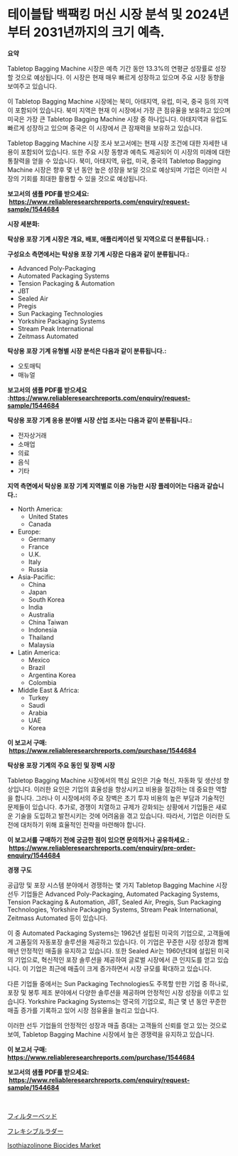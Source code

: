 <p><h1>테이블탑 백팩킹 머신 시장 분석 및 2024년부터 2031년까지의 크기 예측.</h1></p><p><strong>요약</strong></p>
<p><p>Tabletop Bagging Machine 시장은 예측 기간 동안 13.3%의 연평균 성장률로 성장할 것으로 예상됩니다. 이 시장은 현재 매우 빠르게 성장하고 있으며 주요 시장 동향을 보여주고 있습니다.</p><p>이 Tabletop Bagging Machine 시장에는 북미, 아태지역, 유럽, 미국, 중국 등의 지역이 포함되어 있습니다. 북미 지역은 현재 이 시장에서 가장 큰 점유율을 보유하고 있으며 미국은 가장 큰 Tabletop Bagging Machine 시장 중 하나입니다. 아태지역과 유럽도 빠르게 성장하고 있으며 중국은 이 시장에서 큰 잠재력을 보유하고 있습니다.</p><p>Tabletop Bagging Machine 시장 조사 보고서에는 현재 시장 조건에 대한 자세한 내용이 포함되어 있습니다. 또한 주요 시장 동향과 예측도 제공되어 이 시장의 미래에 대한 통찰력을 얻을 수 있습니다. 북미, 아태지역, 유럽, 미국, 중국의 Tabletop Bagging Machine 시장은 향후 몇 년 동안 높은 성장을 보일 것으로 예상되며 기업은 이러한 시장의 기회를 최대한 활용할 수 있을 것으로 예상됩니다.</p></p>
<p><strong>보고서의 샘플 PDF를 받으세요: &nbsp;<a href="https://www.reliableresearchreports.com/enquiry/request-sample/1544684">https://www.reliableresearchreports.com/enquiry/request-sample/1544684</a></strong></p>
<p><strong>시장 세분화:</strong></p>
<p><strong> 탁상용 포장 기계 시장은 개요, 배포, 애플리케이션 및 지역으로 더 분류됩니다. :</strong></p>
<p><strong>구성요소 측면에서는 탁상용 포장 기계 시장은 다음과 같이 분류됩니다.:</strong></p>
<p><ul><li>Advanced Poly-Packaging</li><li>Automated Packaging Systems</li><li>Tension Packaging & Automation</li><li>JBT</li><li>Sealed Air</li><li>Pregis</li><li>Sun Packaging Technologies</li><li>Yorkshire Packaging Systems</li><li>Stream Peak International</li><li>Zeitmass Automated</li></ul></p>
<p><strong> 탁상용 포장 기계 유형별 시장 분석은 다음과 같이 분류됩니다.:</strong></p>
<p><ul><li>오토매틱</li><li>매뉴얼</li></ul></p>
<p><strong>보고서의 샘플 PDF를 받으세요 :<a href="https://www.reliableresearchreports.com/enquiry/request-sample/1544684">https://www.reliableresearchreports.com/enquiry/request-sample/1544684</a></strong></p>
<p><strong> 탁상용 포장 기계 응용 분야별 시장 산업 조사는 다음과 같이 분류됩니다.:</strong></p>
<p><ul><li>전자상거래</li><li>소매업</li><li>의료</li><li>음식</li><li>기타</li></ul></p>
<p><strong>지역 측면에서 탁상용 포장 기계 지역별로 이용 가능한 시장 플레이어는 다음과 같습니다.:</strong></p>
<p><ul>
    <li>
        North America:
        <ul>
            <li>United States</li>
            <li>Canada</li>
        </ul>
    </li>
    <li>
        Europe:
        <ul>
            <li>Germany</li>
            <li>France</li>
            <li>U.K.</li>
            <li>Italy</li>
            <li>Russia</li>
        </ul>
    </li>
    <li>
        Asia-Pacific:
        <ul>
            <li>China</li>
            <li>Japan</li>
            <li>South Korea</li>
            <li>India</li>
            <li>Australia</li>
            <li>China Taiwan</li>
            <li>Indonesia</li>
            <li>Thailand</li>
            <li>Malaysia</li>
        </ul>
    </li>
    <li>
        Latin America:
        <ul>
            <li>Mexico</li>
            <li>Brazil</li>
            <li>Argentina Korea</li>
            <li>Colombia</li>
        </ul>
    </li>
    <li>
        Middle East & Africa:
        <ul>
            <li>Turkey</li>
            <li>Saudi</li>
            <li>Arabia</li>
            <li>UAE</li>
            <li>Korea</li>
        </ul>
    </li>
    </ul></p>
<p><strong>이 보고서 구매: &nbsp;<a href="https://www.reliableresearchreports.com/purchase/1544684">https://www.reliableresearchreports.com/purchase/1544684</a></strong></p>
<p><strong>탁상용 포장 기계의 주요 동인 및 장벽 시장</strong></p>
<p><p>Tabletop Bagging Machine 시장에서의 핵심 요인은 기술 혁신, 자동화 및 생산성 향상입니다. 이러한 요인은 기업의 효율성을 향상시키고 비용을 절감하는 데 중요한 역할을 합니다. 그러나 이 시장에서의 주요 장벽은 초기 투자 비용의 높은 부담과 기술적인 문제들이 있습니다. 추가로, 경쟁이 치열하고 규제가 강화되는 상황에서 기업들은 새로운 기술을 도입하고 발전시키는 것에 어려움을 겪고 있습니다. 따라서, 기업은 이러한 도전에 대처하기 위해 효율적인 전략을 마련해야 합니다.</p></p>
<p><strong>이 보고서를 구매하기 전에 궁금한 점이 있으면 문의하거나 공유하세요.: &nbsp;<a href="https://www.reliableresearchreports.com/enquiry/pre-order-enquiry/1544684">https://www.reliableresearchreports.com/enquiry/pre-order-enquiry/1544684</a></strong></p>
<p><strong>경쟁 구도</strong></p>
<p><p>공급망 및 포장 시스템 분야에서 경쟁하는 몇 가지 Tabletop Bagging Machine 시장 선두 기업들은 Advanced Poly-Packaging, Automated Packaging Systems, Tension Packaging & Automation, JBT, Sealed Air, Pregis, Sun Packaging Technologies, Yorkshire Packaging Systems, Stream Peak International, Zeitmass Automated 등이 있습니다.</p><p>이 중 Automated Packaging Systems는 1962년 설립된 미국의 기업으로, 고객들에게 고품질의 자동포장 솔루션을 제공하고 있습니다. 이 기업은 꾸준한 시장 성장과 함께 매년 안정적인 매출을 유지하고 있습니다. 또한 Sealed Air는 1960년대에 설립된 미국의 기업으로, 혁신적인 포장 솔루션을 제공하여 글로벌 시장에서 큰 인지도를 얻고 있습니다. 이 기업은 최근에 매출이 크게 증가하면서 시장 규모를 확대하고 있습니다.</p><p>다른 기업들 중에서는 Sun Packaging Technologies도 주목할 만한 기업 중 하나로, 포장 및 봉투 제조 분야에서 다양한 솔루션을 제공하며 안정적인 시장 성장을 이루고 있습니다. Yorkshire Packaging Systems는 영국의 기업으로, 최근 몇 년 동안 꾸준한 매출 증가를 기록하고 있어 시장 점유율을 늘리고 있습니다.</p><p>이러한 선두 기업들의 안정적인 성장과 매출 증대는 고객들의 신뢰를 얻고 있는 것으로 보여, Tabletop Bagging Machine 시장에서 높은 경쟁력을 유지하고 있습니다.</p></p>
<p><strong>이 보고서 구매: &nbsp; <a href="https://www.reliableresearchreports.com/purchase/1544684">https://www.reliableresearchreports.com/purchase/1544684</a></strong></p>
<p><strong>보고서의 샘플 PDF를 받으세요: &nbsp;<a href="https://www.reliableresearchreports.com/enquiry/request-sample/1544684">https://www.reliableresearchreports.com/enquiry/request-sample/1544684</a></strong><strong></strong></p>
<p>&nbsp;</p>
<p><p><a href="https://github.com/Calvi3ynJerde867/Market-Research-Report-List-1/blob/main/431043514516.md">フィルターベッド</a></p><p><a href="https://github.com/JacksonWiza1924/Market-Research-Report-List-1/blob/main/434713014517.md">フレキシブルラダー</a></p><p><a href="https://summer-dogwood-3e9.notion.site/Isothiazolinone-Biocides-Market-Size-Evaluating-its-Market-Trends-Growth-and-Projections-2024-2-8c9aad5fa6fd4d6c9378eca4da3fc4c8">Isothiazolinone Biocides Market</a></p></p>